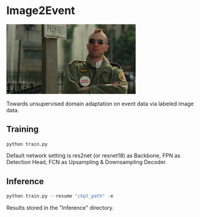 # Image2Event

<img src="Taxi.Driver.1976.HR-HDTV.jpg" alt="BGM" style="zoom: 33%;" />

Towards unsupervised domain adaptation on event data via labeled image data.

## Training

```python
python train.py
```

Default network setting is res2net (or resnet18) as Backbone, FPN as Detection Head, FCN as Upsampling & Downsampling Decoder.

## Inference

```python
python train.py --resume "ckpt_path" -e
```

Results stored in the "Inference" directory.
